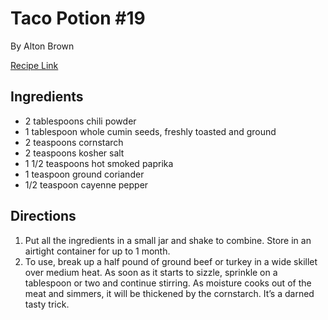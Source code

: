 # Taco Potion #19

By Alton Brown

[Recipe Link](https://altonbrown.com/recipes/homemade-taco-seasoning-19/)

## Ingredients 

- 2 tablespoons chili powder
- 1 tablespoon whole cumin seeds, freshly toasted and ground
- 2 teaspoons cornstarch
- 2 teaspoons kosher salt
- 1 1/2 teaspoons hot smoked paprika
- 1 teaspoon ground coriander
- 1/2 teaspoon cayenne pepper


## Directions
1. Put all the ingredients in a small jar and shake to combine. Store in an airtight container for up to 1 month.
2. To use, break up a half pound of ground beef or turkey in a wide skillet over medium heat. As soon as it starts to sizzle, sprinkle on a tablespoon or two and continue stirring. As moisture cooks out of the meat and simmers, it will be thickened by the cornstarch. It’s a darned tasty trick.